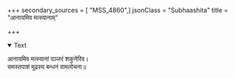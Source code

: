 +++
secondary_sources = [ "MSS_4860",]
jsonClass = "Subhaashita"
title = "आनायमिव मत्स्यानाम्"

+++

<details open><summary>Text</summary>

आनायमिव मत्स्यानां पञ्जरं शकुनेरिव।  
समस्तपाशं मूढस्य बन्धनं वामलोचना॥
</details>

